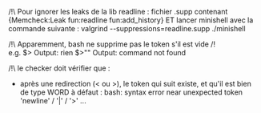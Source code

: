 /!\ Pour ignorer les leaks de la lib readline : fichier .supp contenant {Memcheck:Leak fun:readline fun:add_history} 
ET lancer minishell avec la commande suivante : valgrind --suppressions=readline.supp ./minishell


/!\ Apparemment, bash ne supprime pas le token s'il est vide /!\
	e.g.	$>		Output: rien
			$>""	Output: command not found

/!\ le checker doit vérifier que :
- après une redirection (< ou >), le token qui suit existe, et qu'il est bien de type WORD
  à défaut : bash: syntax error near unexpected token 'newline' / '|' / '>' ...
